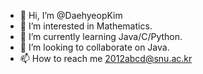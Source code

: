 - 👋 Hi, I’m @DaehyeopKim
- 👀 I’m interested in Mathematics.
- 🌱 I’m currently learning Java/C/Python.
- 💞️ I’m looking to collaborate on Java.
- 📫 How to reach me 2012abcd@snu.ac.kr

<!---
DaehyeopKim/DaehyeopKim is a ✨ special ✨ repository because its `README.md` (this file) appears on your GitHub profile.
You can click the Preview link to take a look at your changes.
--->
